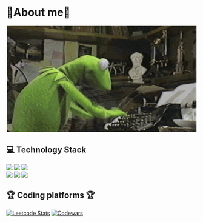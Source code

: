 
# 🐸About me🐸
<div id="header" align="center">
  <img src="https://github.com/hatefulSalmon/hatefulSalmon/blob/main/coding_time.gif?raw=true">
</div>  

  ## 💻 Technology Stack
<img src= "https://img.shields.io/badge/C-00599C?style=for-the-badge&logo=c&logoColor=white" height="45"> <img src= "https://img.shields.io/badge/C%2B%2B-00599C?style=for-the-badge&logo=c%2B%2B&logoColor=white" height="45"> <img src= "https://img.shields.io/badge/Python-FFD43B?style=for-the-badge&logo=python&logoColor=blue" height="45"> <br> <img src= "https://img.shields.io/badge/Qt-%23217346.svg?style=for-the-badge&logo=Qt&logoColor=white" height="45"> <img src= "https://img.shields.io/badge/GIT-E44C30?style=for-the-badge&logo=git&logoColor=white" height="45"> <img src= "https://img.shields.io/badge/Linux-FCC624?style=for-the-badge&logo=linux&logoColor=black" height="45"> 


  ## 🏆 Coding platforms 🏆
[![Leetcode Stats](https://leetcard.jacoblin.cool/salmon77577?ext=heatmap)](https://leetcode.com/salmon77577)
[![Codewars](https://github.r2v.ch/codewars?user=hatefulSalmon&stroke=%23BB432C&hide_clan=true&top_languages=true&name=false&theme=dark)](https://www.codewars.com/users/hatefulSalmon)
